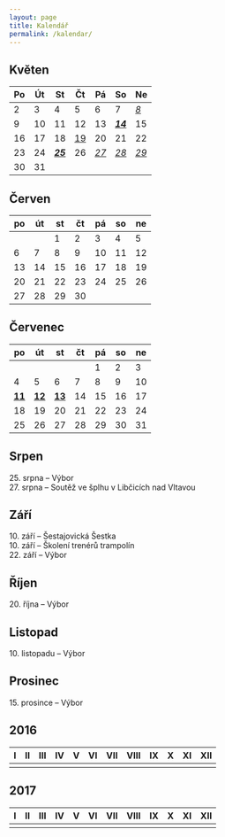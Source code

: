 ```yaml
---
layout: page
title: Kalendář
permalink: /kalendar/
---
```


## Květen

| Po | Út |         St        |      Čt     |       Pá      |         So        |       Ne      |
|----|----|-------------------|-------------|---------------|-------------------|---------------|
|  2 |  3 | 4                 | 5           | 6             | 7                 | _[8][05-08]_  |
|  9 | 10 | 11                | 12          | 13            | _[**14**][05-14]_ | 15            |
| 16 | 17 | 18                | [19][05-19] | 20            | 21                | 22            |
| 23 | 24 | _[**25**][05-25]_ | 26          | [_27_][05-27] | [_28_][05-28]     | [_29_][05-29] |
| 30 | 31 |                   |             |               |                   |               |

[05-08]: # "8. května – Kladení věnců"
[05-14]: # "14. května – Sportovní dopoledne"
[05-19]: # "19. května – Výbor"
[05-25]: # "25. května – Mimořádná valná hromada"
[05-27]: # "27. – 29. května – U nás v Sokole"
[05-28]: # "27. – 29. května – U nás v Sokole"
[05-29]: # "27. – 29. května – U nás v Sokole"

## Červen

| po | út | st | čt | pá | so | ne |
|----|----|----|----|----|----|----|
|    |    | 1  | 2  | 3  | 4  | 5  |
| 6  | 7  | 8  | 9  | 10 | 11 | 12 |
| 13 | 14 | 15 | 16 | 17 | 18 | 19 |
| 20 | 21 | 22 | 23 | 24 | 25 | 26 |
| 27 | 28 | 29 | 30 |    |    |    |

## Červenec

|     po    |     út    |     st    | čt | pá | so | ne |
|-----------|-----------|-----------|----|----|----|----|
|           |           |           |    |  1 |  2 |  3 |
| 4         | 5         | 6         |  7 |  8 |  9 | 10 |
| [**11**][07a] | [**12**][07a] | [**13**][07a] | 14 | 15 | 16 | 17 |
| 18        | 19        | 20        | 21 | 22 | 23 | 24 |
| 25        | 26        | 27        | 28 | 29 | 30 | 31 |

[07a]: # "Letní soustředění"

## Srpen

25\. srpna – Výbor  
27\. srpna – Soutěž ve šplhu v Libčicích nad Vltavou

## Září

10\. září – Šestajovická Šestka  
10\. září – Školení trenérů trampolín  
22\. září – Výbor

## Říjen

20\. října – Výbor

## Listopad

10\. listopadu – Výbor

## Prosinec

15\. prosince – Výbor

## 2016

| I | II | III | IV | V | VI | VII | VIII | IX | X | XI | XII |
|---|----|-----|----|---|----|-----|------|----|---|----|-----|
|   |    |     |    |   |    |     |      |    |   |    |     |

## 2017

| I | II | III | IV | V | VI | VII | VIII | IX | X | XI | XII |
|---|----|-----|----|---|----|-----|------|----|---|----|-----|
|   |    |     |    |   |    |     |      |    |   |    |     |

[//]: # "http://www.timeanddate.com/calendar/custom.html?year=2016&country=3&cols=0&lang=cs&hol=0&cdt=1&holm=1&typ=0&display=3&df=1"